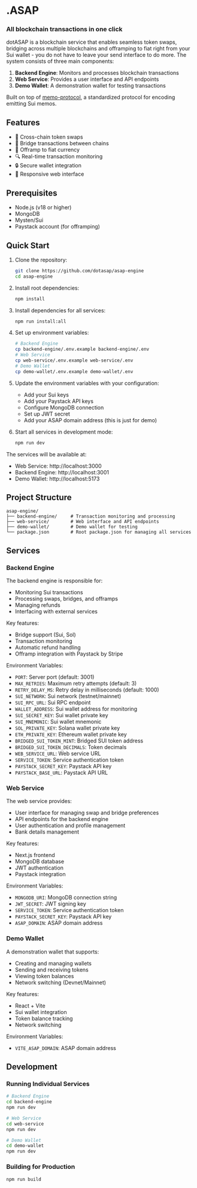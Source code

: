 # .ASAP
### All blockchain transactions in one click


dotASAP is a blockchain service that enables seamless token swaps, bridging across multiple blockchains and offramping to fiat right from your Sui wallet - you do not have to leave your send interface to do more. The system consists of three main components:

1. **Backend Engine**: Monitors and processes blockchain transactions
2. **Web Service**: Provides a user interface and API endpoints
3. **Demo Wallet**: A demonstration wallet for testing transactions

Built on top of [memo-protocol](https://github.com/dotasap/memo-protocol), a standardized protocol for encoding emitting Sui memos.

## Features

- 🔄 Cross-chain token swaps
- 🌉 Bridge transactions between chains
- 💱 Offramp to fiat currency
- 🔍 Real-time transaction monitoring
- 🔒 Secure wallet integration
- 📱 Responsive web interface

## Prerequisites

- Node.js (v18 or higher)
- MongoDB
- Mysten/Sui
- Paystack account (for offramping)

## Quick Start

1. Clone the repository:
   ```bash
   git clone https://github.com/dotasap/asap-engine
   cd asap-engine
   ```

2. Install root dependencies:
   ```bash
   npm install
   ```

3. Install dependencies for all services:
   ```bash
   npm run install:all
   ```

4. Set up environment variables:
   ```bash
   # Backend Engine
   cp backend-engine/.env.example backend-engine/.env
   # Web Service
   cp web-service/.env.example web-service/.env
   # Demo Wallet
   cp demo-wallet/.env.example demo-wallet/.env
   ```

5. Update the environment variables with your configuration:
   - Add your Sui keys
   - Add your Paystack API keys
   - Configure MongoDB connection
   - Set up JWT secret
   - Add your ASAP domain address (this is just for demo)

6. Start all services in development mode:
   ```bash
   npm run dev
   ```

The services will be available at:
- Web Service: http://localhost:3000
- Backend Engine: http://localhost:3001
- Demo Wallet: http://localhost:5173

## Project Structure

```
asap-engine/
├── backend-engine/     # Transaction monitoring and processing
├── web-service/        # Web interface and API endpoints
├── demo-wallet/        # Demo wallet for testing
└── package.json        # Root package.json for managing all services
```

## Services

### Backend Engine

The backend engine is responsible for:
- Monitoring Sui transactions
- Processing swaps, bridges, and offramps
- Managing refunds
- Interfacing with external services

Key features:
- Bridge support (Sui, Sol)
- Transaction monitoring
- Automatic refund handling
- Offramp integration with Paystack by Stripe

Environment Variables:
- `PORT`: Server port (default: 3001)
- `MAX_RETRIES`: Maximum retry attempts (default: 3)
- `RETRY_DELAY_MS`: Retry delay in milliseconds (default: 1000)
- `SUI_NETWORK`: Sui network (testnet/mainnet)
- `SUI_RPC_URL`: Sui RPC endpoint
- `WALLET_ADDRESS`: Sui wallet address for monitoring
- `SUI_SECRET_KEY`: Sui wallet private key
- `SUI_MNEMONIC`: Sui wallet mnemonic
- `SOL_PRIVATE_KEY`: Solana wallet private key
- `ETH_PRIVATE_KEY`: Ethereum wallet private key
- `BRIDGED_SUI_TOKEN_MINT`: Bridged SUI token address
- `BRIDGED_SUI_TOKEN_DECIMALS`: Token decimals
- `WEB_SERVICE_URL`: Web service URL
- `SERVICE_TOKEN`: Service authentication token
- `PAYSTACK_SECRET_KEY`: Paystack API key
- `PAYSTACK_BASE_URL`: Paystack API URL

### Web Service

The web service provides:
- User interface for managing swap and bridge preferences
- API endpoints for the backend engine
- User authentication and profile management
- Bank details management

Key features:
- Next.js frontend
- MongoDB database
- JWT authentication
- Paystack integration

Environment Variables:
- `MONGODB_URI`: MongoDB connection string
- `JWT_SECRET`: JWT signing key
- `SERVICE_TOKEN`: Service authentication token
- `PAYSTACK_SECRET_KEY`: Paystack API key
- `ASAP_DOMAIN`: ASAP domain address

### Demo Wallet

A demonstration wallet that supports:
- Creating and managing wallets
- Sending and receiving tokens
- Viewing token balances
- Network switching (Devnet/Mainnet)

Key features:
- React + Vite
- Sui wallet integration
- Token balance tracking
- Network switching

Environment Variables:
- `VITE_ASAP_DOMAIN`: ASAP domain address

## Development

### Running Individual Services

```bash
# Backend Engine
cd backend-engine
npm run dev

# Web Service
cd web-service
npm run dev

# Demo Wallet
cd demo-wallet
npm run dev
```

### Building for Production

```bash
npm run build
```
